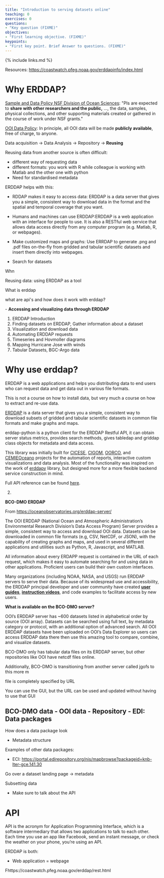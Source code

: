```yaml
---
title: "Introduction to serving datasets online"
teaching: 0
exercises: 0
questions:
- "Key question (FIXME)"
objectives:
- "First learning objective. (FIXME)"
keypoints:
- "First key point. Brief Answer to questions. (FIXME)"
---
```

{% include links.md %}

Resources: https://coastwatch.pfeg.noaa.gov/erddapinfo/index.html 

# Why ERDDAP?

[Sample and Data Policy NSF Division of Ocean Sciences](https://www.nsf.gov/pubs/2017/nsf17037/nsf17037.jsp): "PIs are expected to **share with other researchers and the public,** ..., the data,  samples, physical collections, and other supporting materials created or gathered in the course of work under NSF grants."

[OOI Data Policy](https://ooi-website.whoi.edu/wp-content/uploads/2010/05/1102-00010_Data_Use_Policy_OOI.pdf): In principle, all OOI data will be made **publicly available**, free of charge, to anyone. 



Data acquisition -> Data Analysis -> Repository -> **Reusing**



Reusing data from another source is often difficult:

* different way of requesting data
* different formats: you work with R while colleague is working with Matlab and the other one with python
* Need for standardised metadata



ERDDAP helps with this:

*  RDDAP makes it easy to access data: ERDDAP is a data server  that gives you a simple, consistent way to download data in the format  and the spatial and temporal coverage that you want.

* Humans and machines can use ERDDAP:ERDDAP is a web application  with an interface for people to use.  It is also a RESTful web service  that allows data access directly from any computer program (e.g. Matlab, R, or  webpages).              

* Make customized maps and graphs: Use ERRDAP to generate .png and .pdf files on-the-fly from gridded and tabular scientific datasets  and insert them directly into webpages.

* Search for datasets



Whn

Reusing data: using ERDDAP as a tool

What is erddap 

what are api's and how does it work with erddap?

\- **Accessing and visualizing data through ERDDAP**



1. ERDDAP Introduction
2. Finding datasets on ERDDAP, Gather information about a dataset
3. Visualization and download data
4. Automating ERDDAP requests
5. Timeseries and Hovmoller diagrams
6. Mapping Hurricane Jose with winds
7. Tabular Datasets, BGC-Argo data

# Why use erddap?

ERDDAP is a web applications and helps you distributing data to end users who can request data and get data out in various file formats.

This is not a course on how to install data, but very much a course on how to extract and re-use data.



[ERDDAP](https://coastwatch.pfeg.noaa.gov/erddap/information.html) is a data server that gives you a simple, consistent way to download  subsets of gridded and tabular scientific datasets in common file  formats and make graphs and maps.

erddap-python is a python client for the ERDDAP Restful API, it can  obtain server status metrics, provides search methods, gives tabledap  and griddap class objects for metadata and data access.

This library was initially built for [CICESE](https://cicese.edu.mx), [CIGOM](https://cigom.org), [OORCO](https://oorco.org), and [CEMIEOceano](https://cemieoceano.mx/) projects for the automation of reports, interactive custom  visualizations and data analysis.  Most of the functionality was  inspired on the work of [erddapy](https://github.com/ioos/erddapy) library, but designed more for a more flexible backend service construction in mind.

Full API reference can be found [here](https://hmedrano.github.io/erddap-python/).

2. 

**BCO-DMO ERDDAP**

From https://oceanobservatories.org/erddap-server/

The OOI ERDDAP (National Ocean and Atmospheric Administration’s  Environmental Research Division’s Data Access Program) Server provides a simple, consistent way to access and download OOI data. Datasets can be downloaded in common file formats (e.g, CSV, NetCDF, or JSON), with the capability of creating graphs and maps, and used in several different  applications and utilities such as Python, R, Javascript, and MATLAB.

All information about every ERDAPP request is contained in the URL of each request, which  makes it easy to automate searching for and using data in other  applications. Proficient users can build their own custom interfaces.  

Many organizations (including NOAA, NASA, and USGS) run ERDDAP servers  to serve their data. Because of its widespread use and accessibility,  the ERDDAP principal developer and user community have created **[user guides](http://erddap.dataexplorer.oceanobservatories.org/erddap/index.html)**, **[instruction videos](https://youtu.be/RPIM5nFlNNY)**, and code examples to facilitate access by new users.

**What is available on the BCO-DMO server?**

OOI’s ERDDAP server has ~600 datasets listed in alphabetical order by  source (OOI array). Datasets can be searched using full text, by  metadata category or protocol, with an additional option of advanced  search. All OOI ERDDAP datasets have been uploaded on OOI’s Data  Explorer so users can access ERDDAP data there then use this amazing  tool to compare, combine, and visualize datasets.

BCO-DMO only has tabular data files on its ERDDAP server, but other repositories like OOI have netcdf files online. 

Additionally, BCO-DMO is transitioning from another server called jgofs to this more m



file is completely specified by URL

You can use the GUI, but the URL can be used and updated without having to use that GUI

## BCO-DMO data - OOI data - Repository - EDI: Data packages

How does a data package look

* Metadata structure

Examples of other data packages: 

* ECI: https://portal.edirepository.org/nis/mapbrowse?packageid=knb-lter-gce.141.30

Go over a dataset landing page -> metadata

Subsetting data

* Make sure to talk about the API



# API

API is the acronym for Application Programming Interface, which is a  software intermediary that allows two applications to talk to each  other. Each time you use an app like Facebook, send an instant message,  or check the weather on your phone, you’re using an API.

ERDDAP is both:

* Web application = webpage 

Fhttps://coastwatch.pfeg.noaa.gov/erddap/rest.html
